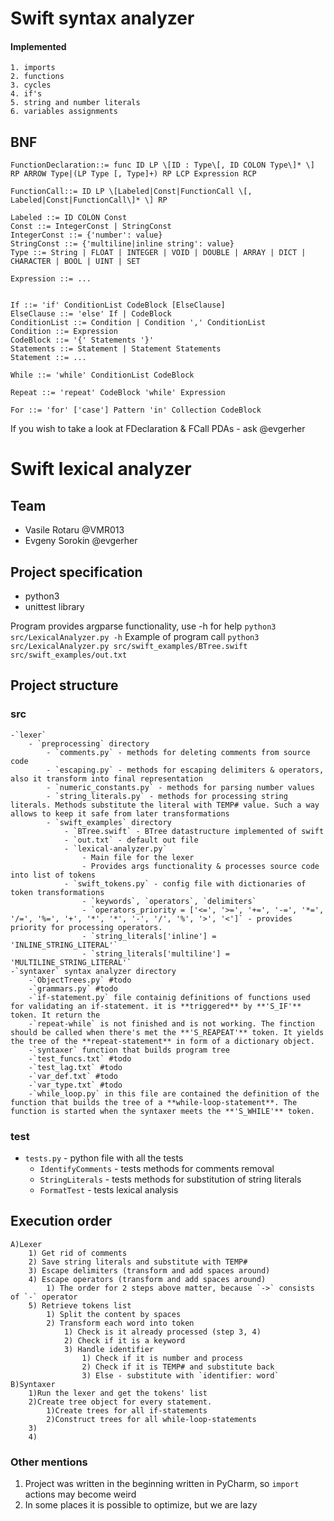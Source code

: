 # Swift syntax analyzer
#### Implemented
```
1. imports
2. functions
3. cycles
4. if's
5. string and number literals
6. variables assignments
```

## BNF
```bnf
FunctionDeclaration::= func ID LP \[ID : Type\[, ID COLON Type\]* \] RP ARROW Type|(LP Type [, Type]+) RP LCP Expression RCP

FunctionCall::= ID LP \[Labeled|Const|FunctionCall \[, Labeled|Const|FunctionCall\]* \] RP  

Labeled ::= ID COLON Const  
Const ::= IntegerConst | StringConst  
IntegerConst ::= {'number': value}  
StringConst ::= {'multiline|inline string': value}  
Type ::= String | FLOAT | INTEGER | VOID | DOUBLE | ARRAY | DICT | CHARACTER | BOOL | UINT | SET  

Expression ::= ...  


If ::= 'if' ConditionList CodeBlock [ElseClause]
ElseClause ::= 'else' If | CodeBlock
ConditionList ::= Condition | Condition ',' ConditionList
Condition ::= Expression
CodeBlock ::= '{' Statements '}'
Statements ::= Statement | Statement Statements
Statement ::= ...

While ::= 'while' ConditionList CodeBlock

Repeat ::= 'repeat' CodeBlock 'while' Expression

For ::= 'for' ['case'] Pattern 'in' Collection CodeBlock
```
If you wish to take a look at FDeclaration & FCall PDAs - ask @evgerher

# Swift lexical analyzer

## Team
- Vasile Rotaru @VMR013
- Evgeny Sorokin @evgerher

## Project specification
- python3
- unittest library

Program provides argparse functionality, use -h for help `python3 src/LexicalAnalyzer.py -h`
Example of program call `python3 src/LexicalAnalyzer.py src/swift_examples/BTree.swift src/swift_examples/out.txt`

## Project structure
### src
    -`lexer`
        - `preprocessing` directory
            - `comments.py` - methods for deleting comments from source code 
            - `escaping.py` - methods for escaping delimiters & operators, also it transform into final representation
            - `numeric_constants.py` - methods for parsing number values
            - `string_literals.py` - methods for processing string literals. Methods substitute the literal with TEMP# value. Such a way allows to keep it safe from later transformations
            - `swift_examples` directory
                - `BTree.swift` - BTree datastructure implemented of swift
                - `out.txt` - default out file
                - `lexical-analyzer.py`
                    - Main file for the lexer
                    - Provides args functionality & processes source code into list of tokens
                - `swift_tokens.py` - config file with dictionaries of token transformations
                    - `keywords`, `operators`, `delimiters`
                    - `operators_priority = ['<=', '>=', '+=', '-=', '*=', '/=', '%=', '+', '*', '*', '-', '/', '%', '>', '<']` - provides priority for processing operators.
                    - `string_literals['inline'] = 'INLINE_STRING_LITERAL'`
                    - `string_literals['multiline'] = 'MULTILINE_STRING_LITERAL'`
    -`syntaxer` syntax analyzer directory
        -`ObjectTrees.py` #todo
        -`grammars.py` #todo
        -`if-statement.py` file containig definitions of functions used for validating an if-statement. it is **triggered** by **'S_IF'** token. It return the 
        -`repeat-while` is not finished and is not working. The finction should be called when there's met the **'S_REAPEAT'** token. It yields the tree of the **repeat-statement** in form of a dictionary object.
        -`syntaxer` function that builds program tree
        -`test_funcs.txt` #todo
        -`test_lag.txt` #todo
        -`var_def.txt` #todo
        -`var_type.txt` #todo
        -`while_loop.py` in this file are contained the definition of the function that builds the tree of a **while-loop-statement**. The function is started when the syntaxer meets the **'S_WHILE'** token.
### test
- `tests.py` - python file with all the tests
    - `IdentifyComments` - tests methods for comments removal
    - `StringLiterals` - tests methods for substitution of string literals
    - `FormatTest` - tests lexical analysis
    
## Execution order
    A)Lexer
        1) Get rid of comments
        2) Save string literals and substitute with TEMP#
        3) Escape delimiters (transform and add spaces around)
        4) Escape operators (transform and add spaces around)
            1) The order for 2 steps above matter, because `->` consists of `-` operator
        5) Retrieve tokens list
            1) Split the content by spaces
            2) Transform each word into token
                1) Check is it already processed (step 3, 4)
                2) Check if it is a keyword
                3) Handle identifier
                    1) Check if it is number and process
                    2) Check if it is TEMP# and substitute back
                    3) Else - substitute with `identifier: word`
    B)Syntaxer
        1)Run the lexer and get the tokens' list
        2)Create tree object for every statement.
            1)Create trees for all if-statements
            2)Construct trees for all while-loop-statements
        3)
        4)
    
### Other mentions
1) Project was written in the beginning written in PyCharm, so `import` actions may become weird
2) In some places it is possible to optimize, but we are lazy
